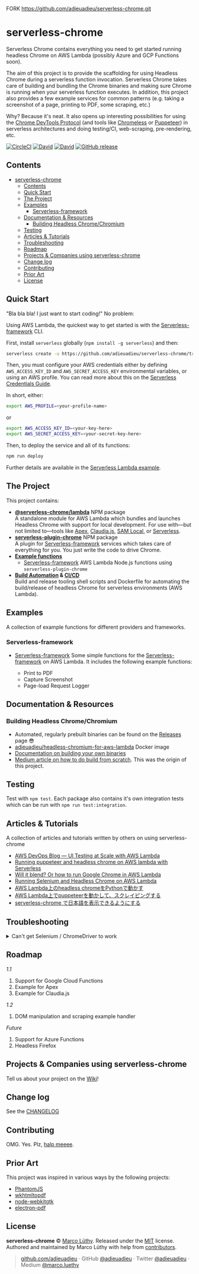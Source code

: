FORK https://github.com/adieuadieu/serverless-chrome.git

# serverless-chrome

Serverless Chrome contains everything you need to get started running headless
Chrome on AWS Lambda (possibly Azure and GCP Functions soon).

The aim of this project is to provide the scaffolding for using Headless Chrome
during a serverless function invocation. Serverless Chrome takes care of
building and bundling the Chrome binaries and making sure Chrome is running when
your serverless function executes. In addition, this project also provides a few
example services for common patterns (e.g. taking a screenshot of a page,
printing to PDF, some scraping, etc.)

Why? Because it's neat. It also opens up interesting possibilities for using the
[Chrome DevTools Protocol](https://chromedevtools.github.io/devtools-protocol/tot/)
(and tools like [Chromeless](https://github.com/graphcool/chromeless) or
[Puppeteer](https://github.com/GoogleChrome/puppeteer)) in serverless
architectures and doing testing/CI, web-scraping, pre-rendering, etc.

[![CircleCI](https://img.shields.io/circleci/project/github/adieuadieu/serverless-chrome/master.svg?style=flat-square)](https://circleci.com/gh/adieuadieu/serverless-chrome)
[![David](https://img.shields.io/david/adieuadieu/serverless-chrome.svg?style=flat-square)]()
[![David](https://img.shields.io/david/dev/adieuadieu/serverless-chrome.svg?style=flat-square)]()
[![GitHub release](https://img.shields.io/github/release/adieuadieu/serverless-chrome.svg?style=flat-square)](https://github.com/adieuadieu/serverless-chrome)

## Contents

- [serverless-chrome](#serverless-chrome)
  - [Contents](#contents)
  - [Quick Start](#quick-start)
  - [The Project](#the-project)
  - [Examples](#examples)
    - [Serverless-framework](#serverless-framework)
  - [Documentation & Resources](#documentation--resources)
    - [Building Headless Chrome/Chromium](#building-headless-chromechromium)
  - [Testing](#testing)
  - [Articles & Tutorials](#articles--tutorials)
  - [Troubleshooting](#troubleshooting)
  - [Roadmap](#roadmap)
  - [Projects & Companies using serverless-chrome](#projects--companies-using-serverless-chrome)
  - [Change log](#change-log)
  - [Contributing](#contributing)
  - [Prior Art](#prior-art)
  - [License](#license)

## Quick Start

"Bla bla bla! I just want to start coding!" No problem:

Using AWS Lambda, the quickest way to get started is with the
[Serverless-framework](https://serverless.com/) CLI.

First, install `serverless` globally (`npm install -g serverless`) and then:

```bash
serverless create -u https://github.com/adieuadieu/serverless-chrome/tree/master/examples/serverless-framework/aws
```

Then, you must configure your AWS credentials either by defining
`AWS_ACCESS_KEY_ID` and `AWS_SECRET_ACCESS_KEY` environmental variables, or
using an AWS profile. You can read more about this on the
[Serverless Credentials Guide](https://serverless.com/framework/docs/providers/aws/guide/credentials/).

In short, either:

```bash
export AWS_PROFILE=<your-profile-name>
```

or

```bash
export AWS_ACCESS_KEY_ID=<your-key-here>
export AWS_SECRET_ACCESS_KEY=<your-secret-key-here>
```

Then, to deploy the service and all of its functions:

```bash
npm run deploy
```

Further details are available in the
[Serverless Lambda example](examples/serverless-framework/aws).

## The Project

This project contains:

* **[@serverless-chrome/lambda](packages/lambda)** NPM package<br/> A standalone
  module for AWS Lambda which bundles and launches Headless Chrome with support
  for local development. For use with—but not limited to—tools like
  [Apex](https://github.com/apex/apex),
  [Claudia.js](https://github.com/claudiajs/claudia),
  [SAM Local](https://github.com/awslabs/aws-sam-local), or
  [Serverless](https://serverless.com/).
* **[serverless-plugin-chrome](packages/serverless-plugin)** NPM package<br/> A
  plugin for [Serverless-framework](https://serverless.com/) services which
  takes care of everything for you. You just write the code to drive Chrome.
* **[Example functions](examples/)**
  * [Serverless-framework](https://serverless.com/) AWS Lambda Node.js functions
    using `serverless-plugin-chrome`
* **[Build Automation](docs/automation.md) &
  [CI/CD](.circleci/config.yml)**<br/> Build and release tooling shell scripts
  and Dockerfile for automating the build/release of headless Chrome for
  serverless environments (AWS Lambda).

## Examples

A collection of example functions for different providers and frameworks.

### Serverless-framework

* [Serverless-framework](examples/serverless-framework/aws) Some simple
  functions for the [Serverless-framework](https://serverless.com/) on AWS
  Lambda. It includes the following example functions:

  * Print to PDF
  * Capture Screenshot
  * Page-load Request Logger

## Documentation & Resources

### Building Headless Chrome/Chromium

* Automated, regularly prebuilt binaries can be found on the
  [Releases](https://github.com/adieuadieu/serverless-chrome/releases) page 😎
* [adieuadieu/headless-chromium-for-aws-lambda](https://hub.docker.com/r/adieuadieu/headless-chromium-for-aws-lambda/)
  Docker image
* [Documentation on building your own binaries](/docs/chrome.md)
* [Medium article on how to do build from scratch](https://medium.com/@marco.luethy/running-headless-chrome-on-aws-lambda-fa82ad33a9eb).
  This was the origin of this project.

## Testing

Test with `npm test`. Each package also contains it's own integration tests
which can be run with `npm run test:integration`.

## Articles & Tutorials

A collection of articles and tutorials written by others on using serverless-chrome

* [AWS DevOps Blog — UI Testing at Scale with AWS Lambda](https://aws.amazon.com/blogs/devops/ui-testing-at-scale-with-aws-lambda/)
* [Running puppeteer and headless chrome on AWS lambda with Serverless](https://nadeeshacabral.com/writing/2018/running-puppeteer-and-headless-chrome-on-aws-lambda-with-serverless)
* [Will it blend? Or how to run Google Chrome in AWS Lambda](https://medium.freecodecamp.org/will-it-blend-or-how-to-run-google-chrome-in-aws-lambda-2c960fee8b74)
* [Running Selenium and Headless Chrome on AWS Lambda](https://medium.com/clog/running-selenium-and-headless-chrome-on-aws-lambda-fb350458e4df)
* [AWS Lambda上のheadless chromeをPythonで動かす](https://qiita.com/nabehide/items/754eb7b7e9fff9a1047d)
* [AWS Lambda上でpuppeteerを動かして、スクレイピングする](https://qiita.com/chimame/items/04c9b45d8467cf32892f)
* [serverless-chrome で日本語を表示できるようにする](http://fd0.hatenablog.jp/entry/2017/09/10/223042)

## Troubleshooting

<details id="troubleshooting-1">
  <summary>Can't get Selenium / ChromeDriver to work</summary>
  Make sure that the versions of serverless-chrome, chromedriver, and Selenium are compatible. More details in [#133](https://github.com/adieuadieu/serverless-chrome/issues/133#issuecomment-382743975).
</details>

## Roadmap

_1.1_

1. Support for Google Cloud Functions
1. Example for Apex
1. Example for Claudia.js

_1.2_

1. DOM manipulation and scraping example handler

_Future_

1. Support for Azure Functions
1. Headless Firefox

## Projects & Companies using serverless-chrome

Tell us about your project on the
[Wiki](https://github.com/adieuadieu/serverless-chrome/wiki/Projects-&-Companies-Using-serverless-chrome)!

## Change log

See the [CHANGELOG](CHANGELOG.md)

## Contributing

OMG. Yes. Plz, [halp meeee](/CONTRIBUTING.md).

## Prior Art

This project was inspired in various ways by the following projects:

* [PhantomJS](http://phantomjs.org/)
* [wkhtmltopdf](https://github.com/wkhtmltopdf/wkhtmltopdf)
* [node-webkitgtk](https://github.com/kapouer/node-webkitgtk)
* [electron-pdf](https://github.com/Janpot/electron-pdf)

## License

**serverless-chrome** © [Marco Lüthy](https://github.com/adieuadieu). Released under the [MIT](./LICENSE) license.<br>
Authored and maintained by Marco Lüthy with help from [contributors](https://github.com/adieuadieu/serverless-chrome/contributors).

> [github.com/adieuadieu](https://github.com/adieuadieu) · GitHub [@adieuadieu](https://github.com/adieuadieu) · Twitter [@adieuadieu](https://twitter.com/adieuadieu) · Medium [@marco.luethy](https://medium.com/@marco.luethy)
